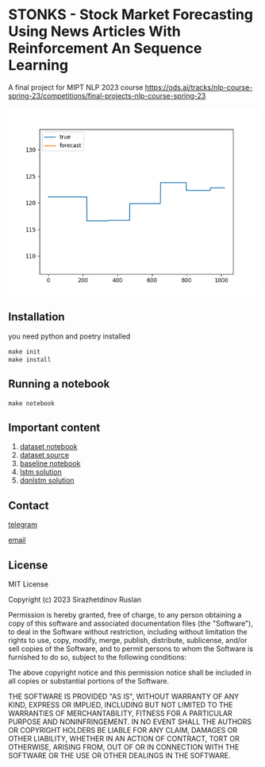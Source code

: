 # STONKS - Stock Market Forecasting Using News Articles With Reinforcement An Sequence Learning
A final project for MIPT NLP 2023 course https://ods.ai/tracks/nlp-course-spring-23/competitions/final-projects-nlp-course-spring-23

![preview](animation.gif)

## Installation

you need python and poetry installed 

```shell
make init
make install
```

## Running a notebook

```shell
make notebook
```

## Important content

1. [dataset notebook](notebooks/dataset.ipynb)
1. [dataset source](data%2Fnews_stocks.csv)
1. [baseline notebook](notebooks/baseline.ipynb)
1. [lstm solution](notebooks%2Fmoods_lstm.ipynb)
1. [dqnlstm solution](notebooks%2Flstm-gym-embeddings.ipynb)


## Contact

[telegram](https://t.me/irusland)

[email](mailto:irusland@icoud.com)


## License

MIT License

Copyright (c) 2023 Sirazhetdinov Ruslan

Permission is hereby granted, free of charge, to any person obtaining a copy
of this software and associated documentation files (the "Software"), to deal
in the Software without restriction, including without limitation the rights
to use, copy, modify, merge, publish, distribute, sublicense, and/or sell
copies of the Software, and to permit persons to whom the Software is
furnished to do so, subject to the following conditions:

The above copyright notice and this permission notice shall be included in all
copies or substantial portions of the Software.

THE SOFTWARE IS PROVIDED "AS IS", WITHOUT WARRANTY OF ANY KIND, EXPRESS OR
IMPLIED, INCLUDING BUT NOT LIMITED TO THE WARRANTIES OF MERCHANTABILITY,
FITNESS FOR A PARTICULAR PURPOSE AND NONINFRINGEMENT. IN NO EVENT SHALL THE
AUTHORS OR COPYRIGHT HOLDERS BE LIABLE FOR ANY CLAIM, DAMAGES OR OTHER
LIABILITY, WHETHER IN AN ACTION OF CONTRACT, TORT OR OTHERWISE, ARISING FROM,
OUT OF OR IN CONNECTION WITH THE SOFTWARE OR THE USE OR OTHER DEALINGS IN THE
SOFTWARE.
